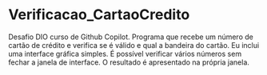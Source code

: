 # Verificacao_CartaoCredito
Desafio DIO curso de Github Copilot. Programa que recebe um número de cartão de crédito e verifica se é válido e qual a bandeira do cartão. Eu inclui uma interface gráfica simples. É possível verificar vários números sem fechar a janela de interface. O resultado é apresentado na própria janela.  
